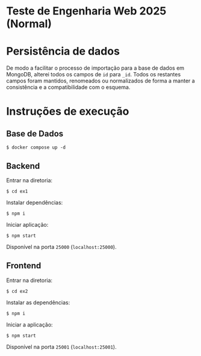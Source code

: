 # Teste de Engenharia Web 2025 (Normal) 

# Persistência de dados

De modo a facilitar o processo de importação para a base de dados em MongoDB, alterei todos os campos de `id` para `_id`.
Todos os restantes campos foram mantidos, renomeados ou normalizados de forma a manter a consistência e a compatibilidade com o esquema.

# Instruções de execução

## Base de Dados

```
$ docker compose up -d
```

## Backend

Entrar na diretoria:
```
$ cd ex1
```

Instalar dependências:
```
$ npm i
```

Iniciar aplicação:
```
$ npm start
```

Disponível na porta `25000` (`localhost:25000`).

## Frontend

Entrar na diretoria:
```
$ cd ex2
```

Instalar as dependências:
```
$ npm i
```

Iniciar a aplicação:
```
$ npm start
```

Disponível na porta `25001` (`localhost:25001`).